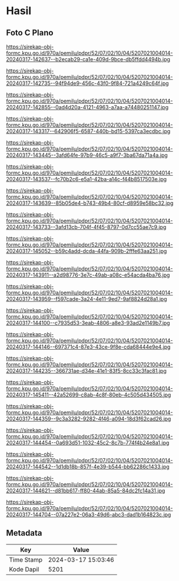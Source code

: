 # Hasil

## Foto C Plano

https://sirekap-obj-formc.kpu.go.id/970a/pemilu/pdpr/52/07/02/10/04/5207021004014-20240317-142637--b2ecab29-ca1e-409d-9bce-db5ffdd4494b.jpg

https://sirekap-obj-formc.kpu.go.id/970a/pemilu/pdpr/52/07/02/10/04/5207021004014-20240317-142735--94f94de9-456c-43f0-9f84-721a4249c64f.jpg

https://sirekap-obj-formc.kpu.go.id/970a/pemilu/pdpr/52/07/02/10/04/5207021004014-20240317-142855--0ad4d20a-4121-4963-a7aa-a74480251147.jpg

https://sirekap-obj-formc.kpu.go.id/970a/pemilu/pdpr/52/07/02/10/04/5207021004014-20240317-143317--642906f5-6587-440b-bd15-5397ca3ecdbc.jpg

https://sirekap-obj-formc.kpu.go.id/970a/pemilu/pdpr/52/07/02/10/04/5207021004014-20240317-143445--3afd64fe-97b9-46c5-a9f7-3ba67da71a4a.jpg

https://sirekap-obj-formc.kpu.go.id/970a/pemilu/pdpr/52/07/02/10/04/5207021004014-20240317-143537--fc70b2c6-e5a1-42ba-a14c-f44b8517503e.jpg

https://sirekap-obj-formc.kpu.go.id/970a/pemilu/pdpr/52/07/02/10/04/5207021004014-20240317-143639--85b05de4-b743-49b4-80cf-d8959e58bc32.jpg

https://sirekap-obj-formc.kpu.go.id/970a/pemilu/pdpr/52/07/02/10/04/5207021004014-20240317-143733--3afd13cb-704f-4f45-8797-0d7cc55ae7c9.jpg

https://sirekap-obj-formc.kpu.go.id/970a/pemilu/pdpr/52/07/02/10/04/5207021004014-20240317-145052--b59c4add-dcda-44fa-909b-2fffe63aa251.jpg

https://sirekap-obj-formc.kpu.go.id/970a/pemilu/pdpr/52/07/02/10/04/5207021004014-20240317-143911--a2d98776-3e7c-49ab-a08c-e54acda4ba76.jpg

https://sirekap-obj-formc.kpu.go.id/970a/pemilu/pdpr/52/07/02/10/04/5207021004014-20240317-143959--f597cade-3a24-4e11-9ed7-9af8824d28a1.jpg

https://sirekap-obj-formc.kpu.go.id/970a/pemilu/pdpr/52/07/02/10/04/5207021004014-20240317-144100--c7935d53-3eab-4806-a8e3-93ad2e1149b7.jpg

https://sirekap-obj-formc.kpu.go.id/970a/pemilu/pdpr/52/07/02/10/04/5207021004014-20240317-144146--697371c4-87e3-43ce-9f8e-cda68444e9e4.jpg

https://sirekap-obj-formc.kpu.go.id/970a/pemilu/pdpr/52/07/02/10/04/5207021004014-20240317-144235--366731ae-d34e-41e1-83f5-8cc33c3fac81.jpg

https://sirekap-obj-formc.kpu.go.id/970a/pemilu/pdpr/52/07/02/10/04/5207021004014-20240317-145411--42a52699-c8ab-4c8f-80eb-4c505d434505.jpg

https://sirekap-obj-formc.kpu.go.id/970a/pemilu/pdpr/52/07/02/10/04/5207021004014-20240317-144359--9c3a3282-9282-4f46-a094-18d3f62cad26.jpg

https://sirekap-obj-formc.kpu.go.id/970a/pemilu/pdpr/52/07/02/10/04/5207021004014-20240317-144454--0a693d51-1032-45c2-8c7b-774f4b24e8a1.jpg

https://sirekap-obj-formc.kpu.go.id/970a/pemilu/pdpr/52/07/02/10/04/5207021004014-20240317-144542--1d1db18b-857f-4e39-b544-bb62286c1433.jpg

https://sirekap-obj-formc.kpu.go.id/970a/pemilu/pdpr/52/07/02/10/04/5207021004014-20240317-144621--d81bb617-ff80-44ab-85a5-84dc2fc14a31.jpg

https://sirekap-obj-formc.kpu.go.id/970a/pemilu/pdpr/52/07/02/10/04/5207021004014-20240317-144704--07a227e2-06a3-49d6-abc3-dad1b164823c.jpg


## Metadata

| Key        | Value               |
| ---------- | ------------------- |
| Time Stamp | 2024-03-17 15:03:46 |
| Kode Dapil | 5201                |



